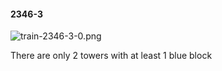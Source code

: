 #### 2346-3
![train-2346-3-0.png](https://github.com/lil-lab/nlvr/raw/master/nlvr/train/images/66/train-2346-3-0.png "train-2346-3-0.png")

There are only 2 towers with at least 1 blue block